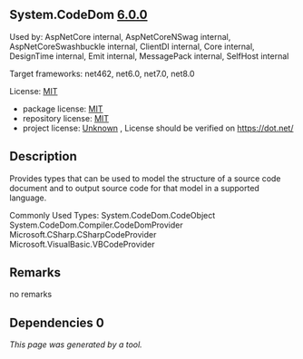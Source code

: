 System.CodeDom [6.0.0](https://www.nuget.org/packages/System.CodeDom/6.0.0)
--------------------

Used by: AspNetCore internal, AspNetCoreNSwag internal, AspNetCoreSwashbuckle internal, ClientDI internal, Core internal, DesignTime internal, Emit internal, MessagePack internal, SelfHost internal

Target frameworks: net462, net6.0, net7.0, net8.0

License: [MIT](../../../../licenses/mit) 

- package license: [MIT](https://licenses.nuget.org/MIT) 
- repository license: [MIT](https://github.com/dotnet/runtime) 
- project license: [Unknown](https://dot.net/) , License should be verified on https://dot.net/

Description
-----------
Provides types that can be used to model the structure of a source code document and to output source code for that model in a supported language.

Commonly Used Types:
System.CodeDom.CodeObject
System.CodeDom.Compiler.CodeDomProvider
Microsoft.CSharp.CSharpCodeProvider
Microsoft.VisualBasic.VBCodeProvider

Remarks
-----------
no remarks


Dependencies 0
-----------


*This page was generated by a tool.*